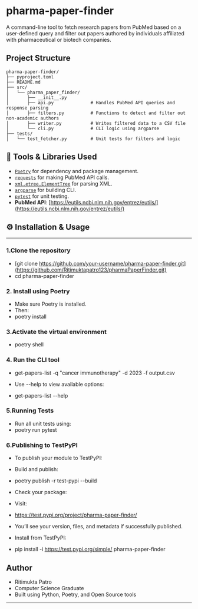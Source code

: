 # pharma-paper-finder

A command-line tool to fetch research papers from PubMed based on a user-defined query and filter out papers authored by individuals affiliated with pharmaceutical or biotech companies.


## Project Structure

```
pharma-paper-finder/
├── pyproject.toml
├── README.md
├── src/
│   └── pharma_paper_finder/
│       ├── __init__.py
│       ├── api.py              # Handles PubMed API queries and response parsing
│       ├── filters.py          # Functions to detect and filter out non-academic authors
│       ├── writer.py           # Writes filtered data to a CSV file
│       └── cli.py              # CLI logic using argparse
├── tests/
│   └── test_fetcher.py         # Unit tests for filters and logic

```

## 🧰 Tools & Libraries Used

- [`Poetry`](https://python-poetry.org/) for dependency and package management.
- [`requests`](https://pypi.org/project/requests/) for making PubMed API calls.
- [`xml.etree.ElementTree`](https://docs.python.org/3/library/xml.etree.elementtree.html) for parsing XML.
- [`argparse`](https://docs.python.org/3/library/argparse.html) for building CLI.
- [`pytest`](https://docs.pytest.org/) for unit testing.
- **PubMed API**: [https://eutils.ncbi.nlm.nih.gov/entrez/eutils/](https://eutils.ncbi.nlm.nih.gov/entrez/eutils/)


## ⚙️ Installation & Usage
---
### 1.Clone the repository

- [git clone https://github.com/your-username/pharma-paper-finder.git](https://github.com/Ritimuktapatro123/pharmaPaperFinder.git)
- cd pharma-paper-finder

### 2. Install using Poetry
- Make sure Poetry is installed. 
- Then:
- poetry install

### 3.Activate the virtual environment
- poetry shell

### 4. Run the CLI tool
- get-papers-list -q "cancer immunotherapy" -d 2023 -f output.csv

- Use --help to view available options:
- get-papers-list --help

### 5.Running Tests
- Run all unit tests using:
- poetry run pytest

### 6.Publishing to TestPyPI
- To publish your module to TestPyPI:
- Build and publish:
- poetry publish -r test-pypi --build
- Check your package:

- Visit:
- https://test.pypi.org/project/pharma-paper-finder/
- You’ll see your version, files, and metadata if successfully published.

- Install from TestPyPI:
- pip install -i https://test.pypi.org/simple/ pharma-paper-finder

## Author
- Ritimukta Patro
- Computer Science Graduate
- Built using Python, Poetry, and Open Source tools

---
